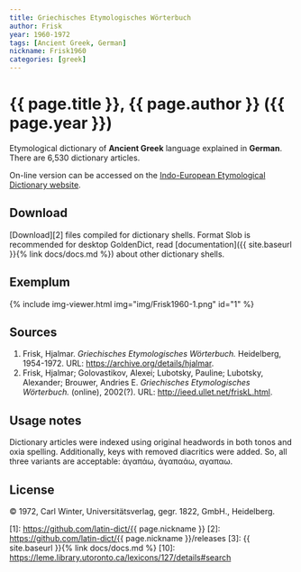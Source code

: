 ```yaml
---
title: Griechisches Etymologisches Wörterbuch
author: Frisk
year: 1960-1972
tags: [Ancient Greek, German]
nickname: Frisk1960
categories: [greek]
---
```

# {{ page.title }}, {{ page.author }} ({{ page.year }})

Etymological dictionary of **Ancient Greek** language explained in **German**. There are 6,530 dictionary articles.

On-line version can be accessed on the [Indo-European Etymological Dictionary website](http://ieed.ullet.net).


## Download

[Download][2] files compiled for dictionary shells. Format Slob is recommended for desktop GoldenDict, read [documentation]({{ site.baseurl }}{% link docs/docs.md %}) about other dictionary shells.


## Exemplum

{% include img-viewer.html img="img/Frisk1960-1.png" id="1" %}


## Sources

1. Frisk, Hjalmar. _Griechisches Etymologisches Wörterbuch._ Heidelberg, 1954-1972. URL: <https://archive.org/details/hjalmar>.
1. Frisk, Hjalmar; Golovastikov, Alexei; Lubotsky, Pauline; Lubotsky, Alexander; Brouwer, Andries E. _Griechisches Etymologisches Wörterbuch._ (online), 2002(?). URL: <http://ieed.ullet.net/friskL.html>.


## Usage notes

Dictionary articles were indexed using original headwords in both tonos and oxia spelling. Additionally, keys with removed diacritics were added. So, all three variants are acceptable: ἀγαπάω, ἀγαπαάω, αγαπαω.


## License

© 1972, Carl Winter, Universitätsverlag, gegr. 1822, GmbH., Heidelberg.


[1]: https://github.com/latin-dict/{{ page.nickname }}
[2]: https://github.com/latin-dict/{{ page.nickname }}/releases
[3]: {{ site.baseurl }}{% link docs/docs.md %}
[10]: https://leme.library.utoronto.ca/lexicons/127/details#search
